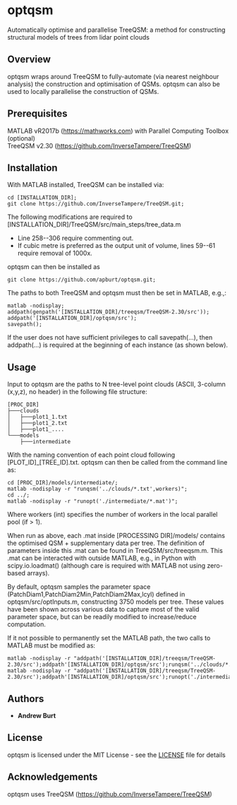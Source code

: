 # optqsm

Automatically optimise and parallelise TreeQSM: a method for constructing structural models of trees from lidar point clouds

## Overview

optqsm wraps around TreeQSM to fully-automate (via nearest neighbour analysis) the construction and optimisation of QSMs.
optqsm can also be used to locally parallelise the construction of QSMs. 

## Prerequisites

MATLAB vR2017b (https://mathworks.com) with Parallel Computing Toolbox (optional) <br />
TreeQSM v2.30 (https://github.com/InverseTampere/TreeQSM)

## Installation

With MATLAB installed, TreeQSM can be installed via: 

```
cd [INSTALLATION_DIR];
git clone https://github.com/InverseTampere/TreeQSM.git;
```

The following modifications are required to [INSTALLATION_DIR]/TreeQSM/src/main_steps/tree_data.m
* Line 258--306 require commenting out.
* If cubic metre is preferred as the output unit of volume, lines 59--61 require removal of 1000x.

optqsm can then be installed as

```
git clone https://github.com/apburt/optqsm.git;
```

The paths to both TreeQSM and optqsm must then be set in MATLAB, e.g.,:

```
matlab -nodisplay;
addpath(genpath('[INSTALLATION_DIR]/treeqsm/TreeQSM-2.30/src'));
addpath('[INSTALLATION_DIR]/optqsm/src');
savepath();
```

If the user does not have sufficient privileges to call savepath(...), then addpath(...) is required at the beginning of each instance (as shown below).

## Usage

Input to optqsm are the paths to N tree-level point clouds (ASCII, 3-column (x,y,z), no header) in the following file structure:

```
[PROC_DIR]
├───clouds
│   ├───plot1_1.txt
│   ├───plot1_2.txt
│   ├───plot1_....
└───models
    ├───intermediate
```

With the naming convention of each point cloud following [PLOT_ID]_[TREE_ID].txt.
optqsm can then be called from the command line as:

```
cd [PROC_DIR]/models/intermediate/;
matlab -nodisplay -r "runqsm('../clouds/*.txt',workers)";
cd ../;
matlab -nodisplay -r "runopt('./intermediate/*.mat')";
```

Where workers (int) specifies the number of workers in the local parallel pool (if > 1).

When run as above, each .mat inside [PROCESSING DIR]/models/ contains the optimised QSM + supplementary data per tree.
The definition of parameters inside this .mat can be found in TreeQSM/src/treeqsm.m.
This .mat can be interacted with outside MATLAB, e.g., in Python with scipy.io.loadmat() (although care is required with MATLAB not using zero-based arrays).

By default, optqsm samples the parameter space (PatchDiam1,PatchDiam2Min,PatchDiam2Max,lcyl) defined in optqsm/src/optInputs.m, constructing 3750 models per tree.
These values have been shown across various data to capture most of the valid parameter space, but can be readily modified to increase/reduce computation.

If it not possible to permanently set the MATLAB path, the two calls to MATLAB must be modified as:

```
matlab -nodisplay -r "addpath('[INSTALLATION_DIR]/treeqsm/TreeQSM-2.30/src');addpath'[INSTALLATION_DIR]/optqsm/src');runqsm('../clouds/*.txt',workers)";
matlab -nodisplay -r "addpath('[INSTALLATION_DIR]/treeqsm/TreeQSM-2.30/src');addpath'[INSTALLATION_DIR]/optqsm/src');runopt('./intermediate/*.mat')";
```

## Authors

* **Andrew Burt**

## License

optqsm is licensed under the MIT License - see the [LICENSE](LICENSE) file for details 

## Acknowledgements

optqsm uses TreeQSM (https://github.com/InverseTampere/TreeQSM)
